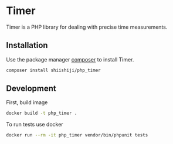 # Timer

Timer is a PHP library for dealing with precise time measurements.

## Installation

Use the package manager [composer](https://getcomposer.org) to install Timer.

```bash
composer install shiishiji/php_timer
```

## Development

First, build image

```bash
docker build -t php_timer .
```

To run tests use docker

```bash
docker run --rm -it php_timer vendor/bin/phpunit tests
```
